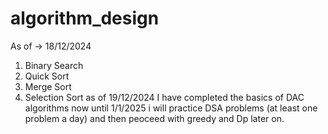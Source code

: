 # algorithm_design
  As of -> 18/12/2024
  1) Binary Search
  2) Quick Sort
  3) Merge Sort
  4) Selection Sort
as of 19/12/2024 I have completed the basics of DAC algorithms now until 1/1/2025 i will practice DSA problems (at least one problem a day) and then peoceed with greedy and Dp later on.